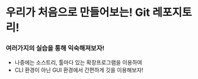 # 우리가 처음으로 만들어보는! Git 레포지토리!
### 여러가지의 실습을 통해 익숙해져보자!

- 나중에는 소스트리, 툴마다 있는 확장프로그램을 이용하여 
- CLI 환경이 아닌 GUI 환경에서 간편하게 깃을 이용해보자!
